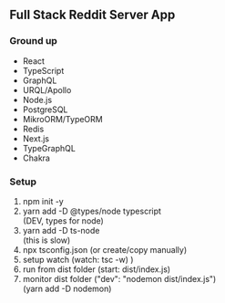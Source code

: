 ## Full Stack Reddit Server App
### Ground up
- React
- TypeScript
- GraphQL
- URQL/Apollo
- Node.js
- PostgreSQL
- MikroORM/TypeORM
- Redis
- Next.js
- TypeGraphQL
- Chakra
### Setup
1. npm init -y
2. yarn add -D @types/node typescript 
   <br/>(DEV, types for node)
3. yarn add -D ts-node
   <br/>(this is slow)
4. npx tsconfig.json
   (or create/copy manually)
5. setup watch (watch: tsc -w) )
6. run from dist folder (start: dist/index.js)  
7. monitor dist folder ("dev": "nodemon dist/index.js")
   <br/>(yarn add -D nodemon)

   

